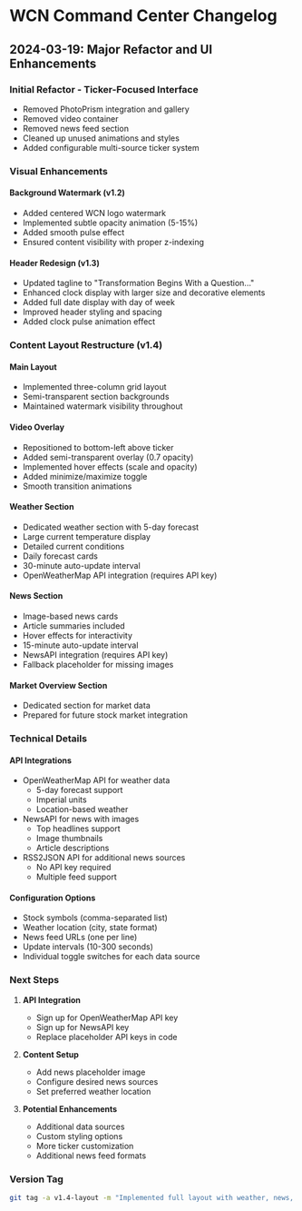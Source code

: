 # WCN Command Center Changelog

## 2024-03-19: Major Refactor and UI Enhancements

### Initial Refactor - Ticker-Focused Interface
- Removed PhotoPrism integration and gallery
- Removed video container
- Removed news feed section
- Cleaned up unused animations and styles
- Added configurable multi-source ticker system

### Visual Enhancements
#### Background Watermark (v1.2)
- Added centered WCN logo watermark
- Implemented subtle opacity animation (5-15%)
- Added smooth pulse effect
- Ensured content visibility with proper z-indexing

#### Header Redesign (v1.3)
- Updated tagline to "Transformation Begins With a Question..."
- Enhanced clock display with larger size and decorative elements
- Added full date display with day of week
- Improved header styling and spacing
- Added clock pulse animation effect

### Content Layout Restructure (v1.4)
#### Main Layout
- Implemented three-column grid layout
- Semi-transparent section backgrounds
- Maintained watermark visibility throughout

#### Video Overlay
- Repositioned to bottom-left above ticker
- Added semi-transparent overlay (0.7 opacity)
- Implemented hover effects (scale and opacity)
- Added minimize/maximize toggle
- Smooth transition animations

#### Weather Section
- Dedicated weather section with 5-day forecast
- Large current temperature display
- Detailed current conditions
- Daily forecast cards
- 30-minute auto-update interval
- OpenWeatherMap API integration (requires API key)

#### News Section
- Image-based news cards
- Article summaries included
- Hover effects for interactivity
- 15-minute auto-update interval
- NewsAPI integration (requires API key)
- Fallback placeholder for missing images

#### Market Overview Section
- Dedicated section for market data
- Prepared for future stock market integration

### Technical Details
#### API Integrations
- OpenWeatherMap API for weather data
  - 5-day forecast support
  - Imperial units
  - Location-based weather
- NewsAPI for news with images
  - Top headlines support
  - Image thumbnails
  - Article descriptions
- RSS2JSON API for additional news sources
  - No API key required
  - Multiple feed support

#### Configuration Options
- Stock symbols (comma-separated list)
- Weather location (city, state format)
- News feed URLs (one per line)
- Update intervals (10-300 seconds)
- Individual toggle switches for each data source

### Next Steps
1. **API Integration**
   - Sign up for OpenWeatherMap API key
   - Sign up for NewsAPI key
   - Replace placeholder API keys in code

2. **Content Setup**
   - Add news placeholder image
   - Configure desired news sources
   - Set preferred weather location

3. **Potential Enhancements**
   - Additional data sources
   - Custom styling options
   - More ticker customization
   - Additional news feed formats

### Version Tag
```bash
git tag -a v1.4-layout -m "Implemented full layout with weather, news, and video sections"
``` 